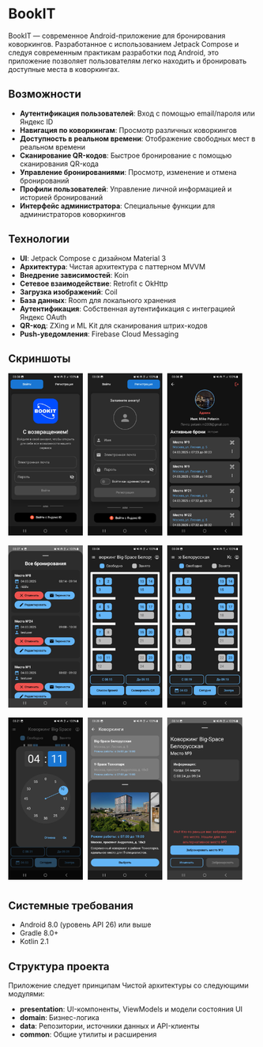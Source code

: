 # BookIT

BookIT — современное Android-приложение для бронирования коворкингов. Разработанное с использованием Jetpack Compose и следуя современным практикам разработки под Android, это приложение позволяет пользователям легко находить и бронировать доступные места в коворкингах.

## Возможности

- **Аутентификация пользователей**: Вход с помощью email/пароля или Яндекс ID
- **Навигация по коворкингам**: Просмотр различных коворкингов
- **Доступность в реальном времени**: Отображение свободных мест в реальном времени
- **Сканирование QR-кодов**: Быстрое бронирование с помощью сканирования QR-кода
- **Управление бронированиями**: Просмотр, изменение и отмена бронирований
- **Профили пользователей**: Управление личной информацией и историей бронирований
- **Интерфейс администратора**: Специальные функции для администраторов коворкингов

## Технологии

- **UI**: Jetpack Compose с дизайном Material 3
- **Архитектура**: Чистая архитектура с паттерном MVVM
- **Внедрение зависимостей**: Koin
- **Сетевое взаимодействие**: Retrofit с OkHttp
- **Загрузка изображений**: Coil
- **База данных**: Room для локального хранения
- **Аутентификация**: Собственная аутентификация с интеграцией Яндекс OAuth
- **QR-код**: ZXing и ML Kit для сканирования штрих-кодов
- **Push-уведомления**: Firebase Cloud Messaging

## Скриншоты

<div style="display: flex; margin-bottom: 10px; flex-wrap: wrap;">
    <img src="screenshots/photo5.jpg" alt="drawing" style="width: 30%; height: auto; margin-bottom: 10px;"/>
    <img src="screenshots/photo6.jpg" alt="drawing" style="width: 30%; height: auto; margin-bottom: 10px; margin-left: 10px"/>
    <img src="screenshots/photo2.jpg" alt="drawing" style="width: 30%; height: auto; margin-bottom: 10px; margin-left: 10px"/>
</div>

<div style="display: flex; margin-bottom: 10px; flex-wrap: wrap;">
    <img src="screenshots/photo4.jpg" alt="drawing" style="width: 30%; height: auto; margin-bottom: 10px;"/>
    <img src="screenshots/photo1.jpg" alt="drawing" style="width: 30%; height: auto; margin-bottom: 10px; margin-left: 10px"/>
    <img src="screenshots/photo7.jpg" alt="drawing" style="width: 30%; height: auto; margin-bottom: 10px; margin-left: 10px"/>
</div>

<div style="display: flex; margin-bottom: 10px; flex-wrap: wrap;">
    <img src="screenshots/photo10.jpg" alt="drawing" style="width: 30%; height: auto; margin-bottom: 10px;"/>
    <img src="screenshots/photo11.jpg" alt="drawing" style="width: 30%; height: auto; margin-bottom: 10px; margin-left: 10px"/>
    <img src="screenshots/photo9.jpg" alt="drawing" style="width: 30%; height: auto; margin-bottom: 10px; margin-left: 10px"/>
</div>

## Системные требования

- Android 8.0 (уровень API 26) или выше
- Gradle 8.0+
- Kotlin 2.1

## Структура проекта

Приложение следует принципам Чистой архитектуры со следующими модулями:

- **presentation**: UI-компоненты, ViewModels и модели состояния UI
- **domain**: Бизнес-логика
- **data**: Репозитории, источники данных и API-клиенты
- **common**: Общие утилиты и расширения
